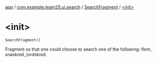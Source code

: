 [app](../../index.md) / [com.example.team25.ui.search](../index.md) / [SearchFragment](index.md) / [&lt;init&gt;](./-init-.md)

# &lt;init&gt;

`SearchFragment()`

Fragment so that one could choose to search one of the following: flom, snøskred, jordskred.

